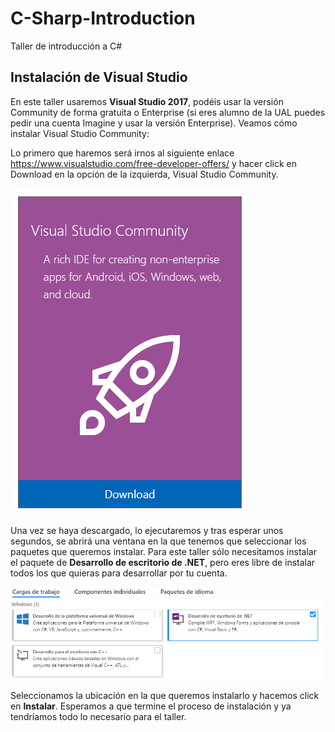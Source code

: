 # C-Sharp-Introduction
Taller de introducción a C#

## Instalación de Visual Studio
En este taller usaremos <b>Visual Studio 2017</b>, podéis usar la versión Community de forma gratuita o Enterprise (si eres alumno de la UAL puedes pedir una cuenta Imagine y usar la versión Enterprise). Veamos cómo instalar Visual Studio Community:

Lo primero que haremos será irnos al siguiente enlace https://www.visualstudio.com/free-developer-offers/ y hacer click en Download en la opción de la izquierda, Visual Studio Community.

![Installer downloader](Images/Download_Installer.PNG "Installer downloader")

Una vez se haya descargado, lo ejecutaremos y tras esperar unos segundos, se abrirá una ventana en la que tenemos que seleccionar los paquetes que queremos instalar. Para este taller sólo necesitamos instalar el paquete de <b>Desarrollo de escritorio de .NET</b>, pero eres libre de instalar todos los que quieras para desarrollar por tu cuenta.

![Installer](Images/Installer.PNG "Installer")

Seleccionamos la ubicación en la que queremos instalarlo y hacemos click en <b>Instalar</b>. Esperamos a que termine el proceso de instalación y ya tendríamos todo lo necesario para el taller.
